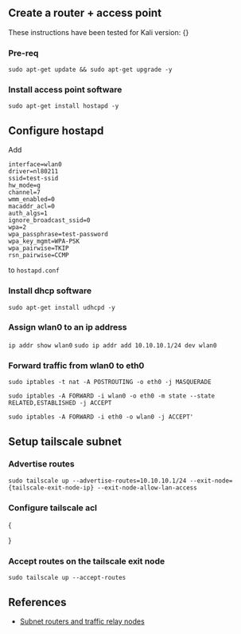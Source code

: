 
## Create a router + access point
These instructions have been tested for Kali version: {}

### Pre-req
`sudo apt-get update && sudo apt-get upgrade -y`

### Install access point software
`sudo apt-get install hostapd -y`

## Configure hostapd
Add
```
interface=wlan0
driver=nl80211
ssid=test-ssid
hw_mode=g
channel=7
wmm_enabled=0
macaddr_acl=0
auth_algs=1
ignore_broadcast_ssid=0
wpa=2
wpa_passphrase=test-password
wpa_key_mgmt=WPA-PSK
wpa_pairwise=TKIP
rsn_pairwise=CCMP
```
to `hostapd.conf`

### Install dhcp software
`sudo apt-get install udhcpd -y`

### Assign wlan0 to an ip address
`ip addr show wlan0`
`sudo ip addr add 10.10.10.1/24 dev wlan0`

### Forward traffic from wlan0 to eth0
`sudo iptables -t nat -A POSTROUTING -o eth0 -j MASQUERADE`

`sudo iptables -A FORWARD -i wlan0 -o eth0 -m state --state RELATED,ESTABLISHED -j ACCEPT`

`sudo iptables -A FORWARD -i eth0 -o wlan0 -j ACCEPT'`

## Setup tailscale subnet

### Advertise routes
`sudo tailscale up --advertise-routes=10.10.10.1/24 --exit-node={tailscale-exit-node-ip} --exit-node-allow-lan-access`

### Configure tailscale acl
{

}

### Accept routes on the tailscale exit node
`sudo tailscale up --accept-routes`


## References
- [Subnet routers and traffic relay nodes](https://tailscale.com/kb/1019/subnets)
